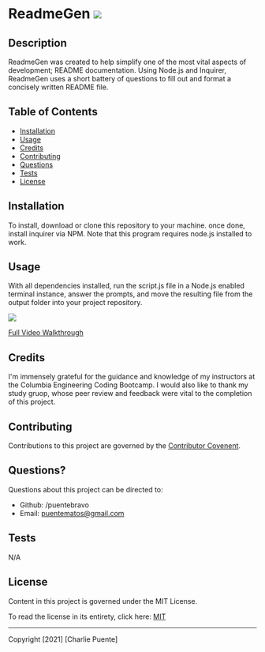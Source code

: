# ReadmeGen ![](https://img.shields.io/badge/license-MIT-blue)
  
  ## Description 
      
  ReadmeGen was created to help simplify one of the most vital aspects of development; README documentation. Using Node.js and Inquirer, ReadmeGen uses a short battery of questions to fill out and format a concisely written README file.

  
      
  ## Table of Contents
      
  * [Installation](#installation)
  * [Usage](#usage)
  * [Credits](#credits)
  * [Contributing](#contributing)
  * [Questions](#questions)
  * [Tests](#tests)
  * [License](#license)
      
      
  ## Installation
      
  To install, download or clone this repository to your machine. once done, install inquirer via NPM. Note that this program requires node.js installed to work.
      
  ## Usage 
      
  With all dependencies installed, run the script.js file in a Node.js enabled terminal instance, answer the prompts, and move the resulting file from the output folder into your project repository. 

  ![](./Assets/Shortdemo.gif)
 
  [Full Video Walkthrough](https://drive.google.com/file/d/1lVZJA35eUtbiLd5bZx4KlapMuClAhudb/view)

  ## Credits
      
  I'm immensely grateful for the guidance and knowledge of my instructors at the Columbia Engineering Coding Bootcamp. I would also like to thank my study gruop, whose peer review and feedback were vital to the completion of this project.
      
  ## Contributing

  Contributions to this project are governed by the [Contributor Covenent](https://www.contributor-covenant.org). 

  ## Questions?
  
  Questions about this project can be directed to: 
  - Github: /puentebravo
  - Email: puentematos@gmail.com

  ## Tests

  N/A

  ## License
      
  Content in this project is governed under the MIT License. 

  To read the license in its entirety, click here: [MIT](./LICENSE)

  -----------
  
  Copyright [2021] [Charlie Puente]
